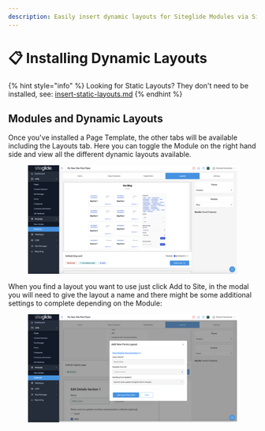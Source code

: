 ```yaml
---
description: Easily insert dynamic layouts for Siteglide Modules via SiteBuilder
---
```


# 📋 Installing Dynamic Layouts



{% hint style="info" %}
Looking for Static Layouts? They don't need to be installed, see: [insert-static-layouts.md](insert-static-layouts.md "mention")
{% endhint %}

## Modules and Dynamic Layouts <a href="#modules-and-dynamic-layouts" id="modules-and-dynamic-layouts"></a>

Once you've installed a Page Template, the other tabs will be available including the Layouts tab. Here you can toggle the Module on the right hand side and view all the different dynamic layouts available.

<figure><img src="../../../.gitbook/assets/SiteBuilder-Layouts.png" alt=""><figcaption></figcaption></figure>

When you find a layout you want to use just click Add to Site, in the modal you will need to give the layout a name and there might be some additional settings to complete depending on the Module:

<figure><img src="../../../.gitbook/assets/SiteBuilder-Layouts-Form-Layout-Install.png" alt=""><figcaption></figcaption></figure>
